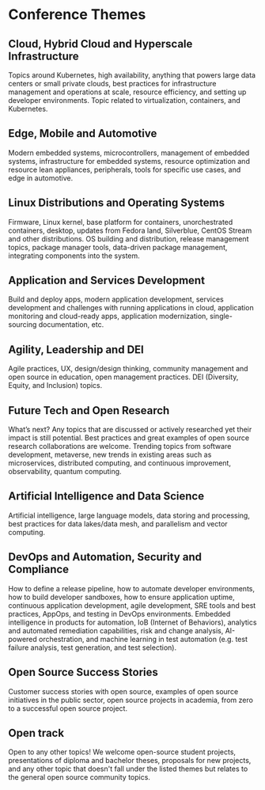 # Conference Themes

## Cloud, Hybrid Cloud and Hyperscale Infrastructure

Topics around Kubernetes, high availability, anything that powers large data centers or small private clouds, best practices for infrastructure management and operations at scale, resource efficiency, and setting up developer environments. Topic related to virtualization, containers, and Kubernetes.

## Edge, Mobile and Automotive

Modern embedded systems, microcontrollers, management of embedded systems, infrastructure for embedded systems, resource optimization and resource lean appliances, peripherals, tools for specific use cases, and edge in automotive.

## Linux Distributions and Operating Systems

Firmware, Linux kernel, base platform for containers, unorchestrated containers, desktop, updates from Fedora land, Silverblue, CentOS Stream and other distributions. OS building and distribution, release management topics, package manager tools, data-driven package management, integrating components into the system.

## Application and Services Development

Build and deploy apps, modern application development, services development and challenges with running applications in cloud, application monitoring and cloud-ready apps, application modernization, single-sourcing documentation, etc.

## Agility, Leadership and DEI

Agile practices, UX, design/design thinking, community management and open source in education, open management practices. DEI (Diversity, Equity, and Inclusion) topics.

## Future Tech and Open Research

What’s next? Any topics that are discussed or actively researched yet their impact is still potential. Best practices and great examples of open source research collaborations are welcome. Trending topics from software development, metaverse, new trends in existing areas such as microservices, distributed computing, and continuous improvement, observability, quantum computing.

## Artificial Intelligence and Data Science

Artificial intelligence, large language models, data storing and processing, best practices for data lakes/data mesh, and parallelism and vector computing.

## DevOps and Automation, Security and Compliance

How to define a release pipeline, how to automate developer environments, how to build developer sandboxes, how to ensure application uptime, continuous application development, agile development, SRE tools and best practices, AppOps, and testing in DevOps environments. Embedded intelligence in products for automation, IoB (Internet of Behaviors), analytics and automated remediation capabilities, risk and change analysis, AI-powered orchestration, and machine learning in test automation (e.g. test failure analysis, test generation, and test selection).

## Open Source Success Stories

Customer success stories with open source, examples of open source initiatives in the public sector, open source projects in academia, from zero to a successful open source project.

## Open track

Open to any other topics! We welcome open-source student projects, presentations of diploma and bachelor theses, proposals for new projects, and any other topic that doesn't fall under the listed themes but relates to the general open source community topics.
